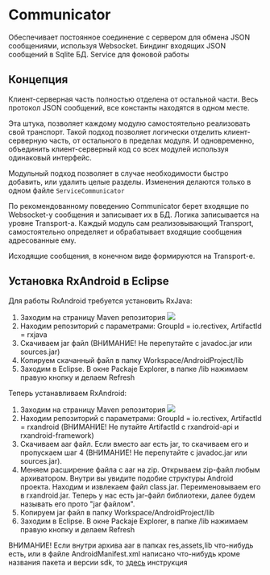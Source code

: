 Communicator
============
Обеспечивает постоянное соединение с сервером для обмена JSON сообщениями, используя Websocket. Биндинг входящих JSON сообщений в Sqlite БД. Service для фоновой работы

Концепция
---------
Клиент-серверная часть полностью отделена от остальной части. Весь протокол JSON сообщений, все константы находятся в одном месте.

Эта штука, позволяет каждому модулю самостоятельно реализовать свой транспорт. Такой подход позволяет логически отделить клиент-серверную часть, от остального в пределах модуля. И одновременно, объединить клиент-серверный код со всех модулей используя одинаковый интерфейс. 

Модульный подход позволяет в случае необходимости быстро добавить, или удалить целые разделы. Изменения делаются только в одном файле `ServiceCommunicator`


По рекомендованному поведению Communicator берет входящие по Websocket-у сообщения и записывает их в БД. Логика записывается на уровне Transport-а. Каждый модуль сам реализовывающий Transport, самостоятельно определяет и обрабатывает входящие сообщения адресованные ему.

Исходящие сообщения, в конечном виде формируются на Transport-е.

Установка RxAndroid в Eclipse
-----------------------------
Для работы RxAndroid требуется установить RxJava: 

1. Заходим на страницу Maven репозитория <a href='http://search.maven.org/#search%7Cga%7C1%7Crxjava'><img src='http://img.shields.io/maven-central/v/io.reactivex/rxjava.svg'></a>
2. Находим репозиторий с параметрами: GroupId = io.rectivex, ArtifactId = rxjava
3. Скачиваем jar файл (ВНИМАНИЕ! Не перепутайте с javadoc.jar или sources.jar)
4. Копируем скачанный файл в папку Workspaсe/AndroidProject/lib   
5. Заходим в Eclipse. В окне Packaje Explorer, в папке /lib нажимаем правую кнопку и делаем Refresh

Теперь устанавливаем RxAndroid:

1. Заходим на страницу Maven репозитория <a href='http://search.maven.org/#search%7Cga%7C1%7Crxandroid'><img src='http://img.shields.io/maven-central/v/io.reactivex/rxandroid.svg'></a>
2. Находим репозиторий с параметрами: GroupId = io.rectivex, ArtifactId = rxandroid (ВНИМАНИЕ! Не путайте ArtifactId с rxandroid-api и rxandroid-framework)
3. Скачиваем aar файл. Если вместо aar есть jar, то скачиваем его и пропускаем шаг 4 (ВНИМАНИЕ! Не перепутайте с javadoc.jar или sources.jar). 
4. Меняем расширение файла с aar на zip. Открываем zip-файл любым архиватором. Внутри вы увидите подобие структуры Android проекта. Находим и извлекаем файл class.jar. Переименовываем его в rxandroid.jar. Теперь у нас есть jar-файл библиотеки, далее будем называть его прото "jar файлом". 
4. Копируем jar файл в папку Workspaсe/AndroidProject/lib   
5. Заходим в Eclipse. В окне Packaje Explorer, в папке /lib нажимаем правую кнопку и делаем Refresh

ВНИМАНИЕ! Если внутри архива aar в папках res,assets,lib что-нибудь есть, или в файле AndroidManifest.xml написано что-нибудь кроме названия пакета и версии sdk, то [здесь][21] инструкция

[21]: http://www.iphonedroid.com/blog/en/utilizar-ficheros-aar-en-eclipse/#.VwbcWTEiYdI
